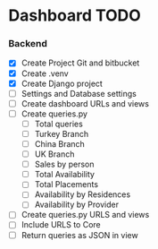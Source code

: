 # Dashboard TODO



### Backend  

- [X] Create Project Git and bitbucket
- [X] Create .venv 
- [X] Create Django project
- [ ] Settings and Database settings
- [ ] Create dashboard URLs and views
- [ ] Create queries.py
   - [ ] Total queries
   - [ ] Turkey Branch
   - [ ] China Branch
   - [ ] UK Branch
   - [ ] Sales by person
   - [ ] Total Availability
   - [ ] Total Placements
   - [ ] Availability by Residences
   - [ ] Availability by Provider
- [ ] Create queries.py URLS and views
- [ ] Include URLS to Core
- [ ] Return queries as JSON in view

